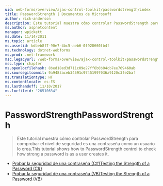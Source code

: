 ```yaml
---
uid: web-forms/overview/ajax-control-toolkit/passwordstrength/index
title: PasswordStrength | Documentos de Microsoft
author: rick-anderson
description: Este tutorial muestra cómo controlar PasswordStrength para comprobar el nivel de seguridad es una contraseña como un usuario lo crea.
ms.author: aspnetcontent
manager: wpickett
ms.date: 11/14/2011
ms.topic: article
ms.assetid: bdbeb8f7-90e7-4bc5-aeb6-0f928660fb4f
ms.technology: dotnet-webforms
ms.prod: .net-framework
msc.legacyurl: /web-forms/overview/ajax-control-toolkit/passwordstrength
msc.type: chapter
ms.openlocfilehash: 8bed18ed3d711c09e27ff6b0b04cb7ee769460ab
ms.sourcegitcommit: 9a9483aceb34591c97451997036a9120c3fe2baf
ms.translationtype: HT
ms.contentlocale: es-ES
ms.lasthandoff: 11/10/2017
ms.locfileid: "26510634"
---
```

<a name="passwordstrength"></a><span data-ttu-id="1e77e-103">PasswordStrength</span><span class="sxs-lookup"><span data-stu-id="1e77e-103">PasswordStrength</span></span>
====================
> <span data-ttu-id="1e77e-104">Este tutorial muestra cómo controlar PasswordStrength para comprobar el nivel de seguridad es una contraseña como un usuario lo crea.</span><span class="sxs-lookup"><span data-stu-id="1e77e-104">This tutorial shows how to PasswordStrength control to check how strong a password is as a user creates it.</span></span>


- [<span data-ttu-id="1e77e-105">Probar la seguridad de una contraseña (C#)</span><span class="sxs-lookup"><span data-stu-id="1e77e-105">Testing the Strength of a Password (C#)</span></span>](testing-the-strength-of-a-password-cs.md)
- [<span data-ttu-id="1e77e-106">Probar la seguridad de una contraseña (VB)</span><span class="sxs-lookup"><span data-stu-id="1e77e-106">Testing the Strength of a Password (VB)</span></span>](testing-the-strength-of-a-password-vb.md)
